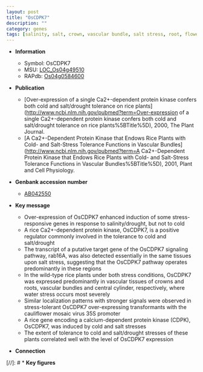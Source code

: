 ```yaml
---
layout: post
title: "OsCDPK7"
description: ""
category: genes
tags: [salinity, salt, crown, vascular bundle, salt stress, root, flower, drought]
---
```


* **Information**  
    + Symbol: OsCDPK7  
    + MSU: [LOC_Os04g49510](http://rice.uga.edu/cgi-bin/ORF_infopage.cgi?orf=LOC_Os04g49510)  
    + RAPdb: [Os04g0584600](https://rapdb.dna.affrc.go.jp/locus/?name=Os04g0584600)  

* **Publication**  
    + [Over-expression of a single Ca2+-dependent protein kinase confers both cold and salt/drought tolerance on rice plants](http://www.ncbi.nlm.nih.gov/pubmed?term=Over-expression of a single Ca2+-dependent protein kinase confers both cold and salt/drought tolerance on rice plants%5BTitle%5D), 2000, The Plant Journal.
    + [A Ca2+-Dependent Protein Kinase that Endows Rice Plants with Cold- and Salt-Stress Tolerance Functions in Vascular Bundles](http://www.ncbi.nlm.nih.gov/pubmed?term=A Ca2+-Dependent Protein Kinase that Endows Rice Plants with Cold- and Salt-Stress Tolerance Functions in Vascular Bundles%5BTitle%5D), 2001, Plant and Cell Physiology.

* **Genbank accession number**  
    + [AB042550](http://www.ncbi.nlm.nih.gov/nuccore/AB042550)

* **Key message**  
    + Over-expression of OsCDPK7 enhanced induction of some stress-responsive genes in response to salinity/drought, but not to cold
    + A rice Ca2+-dependent protein kinase, OsCDPK7, is a positive regulator commonly involved in the tolerance to cold and salt/drought
    + The transcript of a putative target gene of the OsCDPK7 signaling pathway, rab16A, was also detected essentially in the same tissues upon salt stress, suggesting that the OsCDPK7 pathway operates predominantly in these regions
    + In the wild-type rice plants under both stress conditions, OsCDPK7 was expressed predominantly in vascular tissues of crowns and roots, vascular bundles and central cylinder, respectively, where water stress occurs most severely
    + Similar localization patterns with stronger signals were observed in stress-tolerant OsCDPK7 over-expressing transformants with the cauliflower mosaic virus 35S promoter
    + A rice gene encoding a calcium-dependent protein kinase (CDPK), OsCDPK7, was induced by cold and salt stresses
    + The extent of tolerance to cold and salt/drought stresses of these plants correlated well with the level of OsCDPK7 expression

* **Connection**  

[//]: # * **Key figures**  


